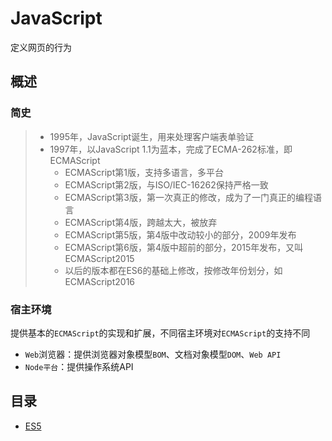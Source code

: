 # JavaScript

定义网页的行为

## 概述

### 简史

> * 1995年，JavaScript诞生，用来处理客户端表单验证
> * 1997年，以JavaScript 1.1为蓝本，完成了ECMA-262标准，即ECMAScript
>   * ECMAScript第1版，支持多语言，多平台
>   * ECMAScript第2版，与ISO/IEC-16262保持严格一致
>   * ECMAScript第3版，第一次真正的修改，成为了一门真正的编程语言
>   * ECMAScript第4版，跨越太大，被放弃
>   * ECMAScript第5版，第4版中改动较小的部分，2009年发布
>   * ECMAScript第6版，第4版中超前的部分，2015年发布，又叫ECMAScript2015
>   * 以后的版本都在ES6的基础上修改，按修改年份划分，如ECMAScript2016

### 宿主环境

提供基本的`ECMAScript`的实现和扩展，不同宿主环境对`ECMAScript`的支持不同

* `Web`浏览器：提供浏览器对象模型`BOM`、文档对象模型`DOM`、`Web API`
* `Node平台`：提供操作系统API

## 目录

* [ES5](es5/README.md)